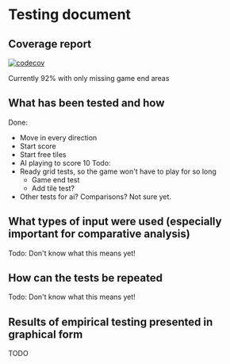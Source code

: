 # Testing document
## Coverage report
[![codecov](https://codecov.io/gh/Eoyie/algolabra/graph/badge.svg?token=8VRGDBTIUH)](https://codecov.io/gh/Eoyie/algolabra)

Currently 92% with only missing game end areas

## What has been tested and how
Done:
- Move in every direction
- Start score
- Start free tiles
- AI playing to score 10
Todo:
- Ready grid tests, so the game won't have to play for so long
  - Game end test
  - Add tile test?
- Other tests for ai? Comparisons? Not sure yet.

## What types of input were used (especially important for comparative analysis)
Todo: Don't know what this means yet!

## How can the tests be repeated
Todo: Don't know what this means yet!

## Results of empirical testing presented in graphical form
TODO
